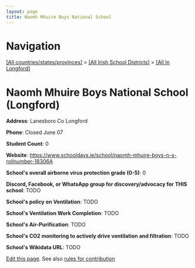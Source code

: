 ```yaml
---
layout: page
title: Naomh Mhuire Boys National School
---
```

# Navigation

[[All countries/states/provinces]](../../..) > [[All Irish School Districts]](../..) > [[All In Longford]](..)

# Naomh Mhuire Boys National School (Longford)

**Address**: Lanesboro Co Longford

**Phone**: Closed June 07

**Student Count**: 0

**Website**: <https://www.schooldays.ie/school/naomh-mhuire-boys-n-s-rollnumber-18306A>

**School's overall airborne virus protection grade (0-5)**: 0

**Discord, Facebook, or WhatsApp group for discovery/advocacy for THIS school**: TODO

**School's policy on Ventilation**: TODO

**School's Ventilation Work Completion**: TODO

**School's Air-Purification**: TODO

**School's CO2 monitoring to actively drive ventilation and filtration**: TODO

**School's Wikidata URL**: TODO


[Edit this page](https://github.com/ventilate-schools/Ireland/edit/main/./Longford/Naomh_Mhuire_Boys_National_School.md). See also [rules for contribution](../../../contribution-rules/)